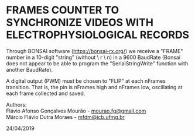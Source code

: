 # FRAMES COUNTER TO SYNCHRONIZE VIDEOS WITH ELECTROPHYSIOLOGICAL RECORDS

Through BONSAI software (https://bonsai-rx.org/) we receive a "FRAME" number in a 10-digit "string" (without \ r \ n) in a 9600 BaudRate
(Bonsai does not appear to be able to program the "SerialStringWrite" function with another BaudRate).<br />

A digital output (PWM) must be chosen to "FLIP" at each nFrames transition. That is, the pin is nFrames high and nFrames low, oscillating at each frame collected and saved.<br />

Authors: <br />
Flávio Afonso Gonçalves Mourão - mourao.fg@gmail.com<br />
Márcio Flávio Dutra Moraes - mfdm@icb.ufmg.br <br />
        
24/04/2019

